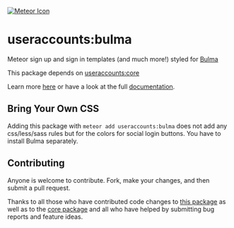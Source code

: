 [![Meteor Icon](http://icon.meteor.com/package/useraccounts:bulma)](https://atmospherejs.com/useraccounts/bulma)

useraccounts:bulma
==================

Meteor sign up and sign in templates (and much more!) styled for [Bulma](http://bulma.io/)

This package depends on [useraccounts:core](https://atmospherejs.com/useraccounts/core)

Learn more [here](http://useraccounts.meteor.com) or have a look at the full [documentation](https://github.com/meteor-useraccounts/core).


## Bring Your Own CSS

Adding this package with `meteor add useraccounts:bulma` does not add any css/less/sass rules but for the colors for social login buttons. You have to install Bulma separately.

## Contributing

Anyone is welcome to contribute. Fork, make your changes, and then submit a pull request.

Thanks to all those who have contributed code changes to [this package](https://github.com/meteor-useraccounts/bulma/graphs/contributors) as well as to the [core package](https://github.com/meteor-useraccounts/core/graphs/contributors) and all who have helped by submitting bug reports and feature ideas.
